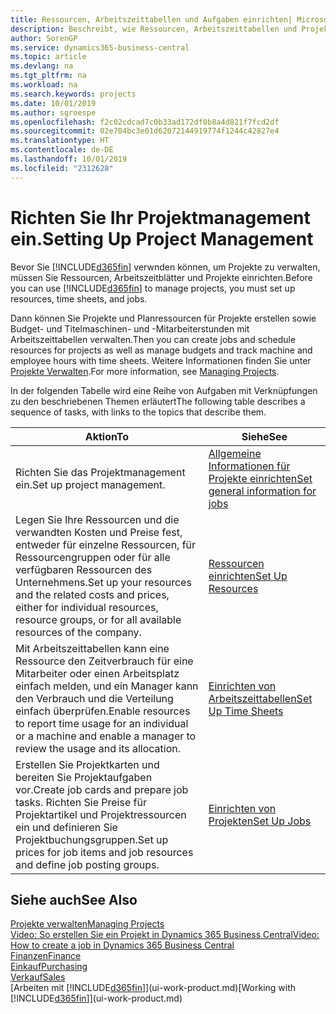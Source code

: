 ```yaml
---
title: Ressourcen, Arbeitszeittabellen und Aufgaben einrichten| Microsoft Docs
description: Beschreibt, wie Ressourcen, Arbeitszeittabellen und Projekte eingerichtet werden, um Projekte zu verwalten.
author: SorenGP
ms.service: dynamics365-business-central
ms.topic: article
ms.devlang: na
ms.tgt_pltfrm: na
ms.workload: na
ms.search.keywords: projects
ms.date: 10/01/2019
ms.author: sgroespe
ms.openlocfilehash: f2c02cdcad7c0b33ad172df0b8a4d821f7fcd2df
ms.sourcegitcommit: 02e704bc3e01d62072144919774f1244c42827e4
ms.translationtype: HT
ms.contentlocale: de-DE
ms.lasthandoff: 10/01/2019
ms.locfileid: "2312628"
---
```

# <a name="setting-up-project-management"></a><span data-ttu-id="e9beb-103">Richten Sie Ihr Projektmanagement ein.</span><span class="sxs-lookup"><span data-stu-id="e9beb-103">Setting Up Project Management</span></span>
<span data-ttu-id="e9beb-104">Bevor Sie [!INCLUDE[d365fin](includes/d365fin_md.md)] verwnden können, um Projekte zu verwalten, müssen Sie Ressourcen, Arbeitszeitblätter und Projekte einrichten.</span><span class="sxs-lookup"><span data-stu-id="e9beb-104">Before you can use [!INCLUDE[d365fin](includes/d365fin_md.md)] to manage projects, you must set up resources, time sheets, and jobs.</span></span>

<span data-ttu-id="e9beb-105">Dann können Sie Projekte und Planressourcen für Projekte erstellen sowie Budget- und Titelmaschinen- und -Mitarbeiterstunden mit Arbeitszeittabellen verwalten.</span><span class="sxs-lookup"><span data-stu-id="e9beb-105">Then you can create jobs and schedule resources for projects as well as manage budgets and track machine and employee hours with time sheets.</span></span> <span data-ttu-id="e9beb-106">Weitere Informationen finden Sie unter [Projekte Verwalten](projects-manage-projects.md).</span><span class="sxs-lookup"><span data-stu-id="e9beb-106">For more information, see [Managing Projects](projects-manage-projects.md).</span></span>  

<span data-ttu-id="e9beb-107">In der folgenden Tabelle wird eine Reihe von Aufgaben mit Verknüpfungen zu den beschriebenen Themen erläutert</span><span class="sxs-lookup"><span data-stu-id="e9beb-107">The following table describes a sequence of tasks, with links to the topics that describe them.</span></span>

| <span data-ttu-id="e9beb-108">Aktion</span><span class="sxs-lookup"><span data-stu-id="e9beb-108">To</span></span> | <span data-ttu-id="e9beb-109">Siehe</span><span class="sxs-lookup"><span data-stu-id="e9beb-109">See</span></span> |
| --- | --- |
| <span data-ttu-id="e9beb-110">Richten Sie das Projektmanagement ein.</span><span class="sxs-lookup"><span data-stu-id="e9beb-110">Set up project management.</span></span>|[<span data-ttu-id="e9beb-111">Allgemeine Informationen für Projekte einrichten</span><span class="sxs-lookup"><span data-stu-id="e9beb-111">Set general information for jobs</span></span>](projects-how-setup-jobs.md#to-set-general-information-for-jobs)|
| <span data-ttu-id="e9beb-112">Legen Sie Ihre Ressourcen und die verwandten Kosten und Preise fest, entweder für einzelne Ressourcen, für Ressourcengruppen oder für alle verfügbaren Ressourcen des Unternehmens.</span><span class="sxs-lookup"><span data-stu-id="e9beb-112">Set up your resources and the related costs and prices, either for individual resources, resource groups, or for all available resources of the company.</span></span> |[<span data-ttu-id="e9beb-113">Ressourcen einrichten</span><span class="sxs-lookup"><span data-stu-id="e9beb-113">Set Up Resources</span></span>](projects-how-setup-resources.md) |
| <span data-ttu-id="e9beb-114">Mit Arbeitszeittabellen kann eine Ressource den Zeitverbrauch für eine Mitarbeiter oder einen Arbeitsplatz einfach melden, und ein Manager kann den Verbrauch und die Verteilung einfach überprüfen.</span><span class="sxs-lookup"><span data-stu-id="e9beb-114">Enable resources to report time usage for an individual or a machine and enable a manager to review the usage and its allocation.</span></span> |[<span data-ttu-id="e9beb-115">Einrichten von Arbeitszeittabellen</span><span class="sxs-lookup"><span data-stu-id="e9beb-115">Set Up Time Sheets</span></span>](projects-how-setup-time-sheets.md) |
| <span data-ttu-id="e9beb-116">Erstellen Sie Projektkarten und bereiten Sie Projektaufgaben vor.</span><span class="sxs-lookup"><span data-stu-id="e9beb-116">Create job cards and prepare job tasks.</span></span> <span data-ttu-id="e9beb-117">Richten Sie Preise für Projektartikel und Projektressourcen ein und definieren Sie Projektbuchungsgruppen.</span><span class="sxs-lookup"><span data-stu-id="e9beb-117">Set up prices for job items and job resources and define job posting groups.</span></span> |[<span data-ttu-id="e9beb-118">Einrichten von Projekten</span><span class="sxs-lookup"><span data-stu-id="e9beb-118">Set Up Jobs</span></span>](projects-how-setup-jobs.md) |

## <a name="see-also"></a><span data-ttu-id="e9beb-119">Siehe auch</span><span class="sxs-lookup"><span data-stu-id="e9beb-119">See Also</span></span>

[<span data-ttu-id="e9beb-120">Projekte verwalten</span><span class="sxs-lookup"><span data-stu-id="e9beb-120">Managing Projects</span></span>](projects-manage-projects.md)  
[<span data-ttu-id="e9beb-121">Video: So erstellen Sie ein Projekt in Dynamics 365 Business Central</span><span class="sxs-lookup"><span data-stu-id="e9beb-121">Video: How to create a job in Dynamics 365 Business Central</span></span>](https://www.youtube.com/watch?v=VqaPWr7BWmw)  
[<span data-ttu-id="e9beb-122">Finanzen</span><span class="sxs-lookup"><span data-stu-id="e9beb-122">Finance</span></span>](finance.md)  
[<span data-ttu-id="e9beb-123">Einkauf</span><span class="sxs-lookup"><span data-stu-id="e9beb-123">Purchasing</span></span>](purchasing-manage-purchasing.md)  
[<span data-ttu-id="e9beb-124">Verkauf</span><span class="sxs-lookup"><span data-stu-id="e9beb-124">Sales</span></span>](sales-manage-sales.md)  
<span data-ttu-id="e9beb-125">[Arbeiten mit [!INCLUDE[d365fin](includes/d365fin_md.md)]](ui-work-product.md)</span><span class="sxs-lookup"><span data-stu-id="e9beb-125">[Working with [!INCLUDE[d365fin](includes/d365fin_md.md)]](ui-work-product.md)</span></span>  
